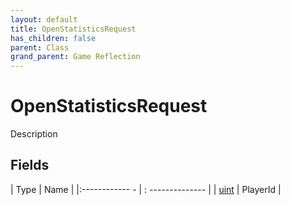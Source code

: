 ```yaml
---
layout: default
title: OpenStatisticsRequest
has_children: false
parent: Class
grand_parent: Game Reflection
---
```

# OpenStatisticsRequest
Description 

## Fields
| Type | Name |
|:------------ - | : -------------- |
| [uint](game-reflection/components/uint.md) | PlayerId |
